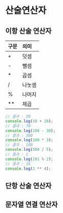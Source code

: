 # 산술연산자

## 이항 산술 연산자

| 구문 | 의미  |
|:----|:-------|
| +   | 덧셈   |
| -   | 뺄셈   |
| *   | 곱셈   |
| /   | 나눗셈 |
| %   | 나머지 |
| **  | 제곱   | 

```javascript
// 결과 : 30
console.log(10 + 20);
// 결과 : 70
console.log(100 - 30);
// 결과 : 300
console.log(100 * 3);
// 결과 : 100
console.log(500 / 5);
// 결과 : 1
console.log(101 % 2);
// 결과 : 16
console.log(2 ** 4);
```

## 단항 산술 연산자

## 문자열 연결 연산자